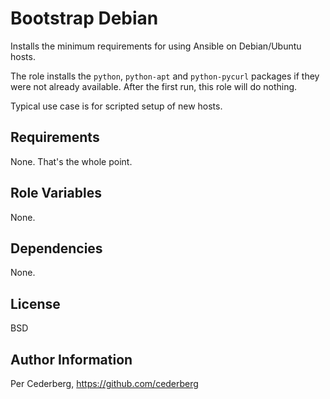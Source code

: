 Bootstrap Debian
================
Installs the minimum requirements for using Ansible on Debian/Ubuntu hosts.

The role installs the `python`, `python-apt` and `python-pycurl` packages
if they were not already available. After the first run, this role will do
nothing.

Typical use case is for scripted setup of new hosts.

Requirements
------------
None. That's the whole point.

Role Variables
--------------
None.

Dependencies
------------
None.

License
-------
BSD

Author Information
------------------
Per Cederberg, https://github.com/cederberg
